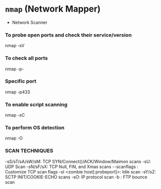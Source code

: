 # `nmap` (Network Mapper)

 - Network Scanner

### To probe open ports and check their service/version
nmap -sV <hostname>

### To check all ports
nmap -p- <hostname>

### Specific port
nmap -p433 <hostname>

### To enable script scanning
nmap -sC <hostname>

### To perform OS detection
nmap -O <hostname>


### SCAN TECHNIQUES
  -sS/sT/sA/sW/sM: TCP SYN/Connect()/ACK/Window/Maimon scans
  -sU: UDP Scan
  -sN/sF/sX: TCP Null, FIN, and Xmas scans
  --scanflags <flags>: Customize TCP scan flags
  -sI <zombie host[:probeport]>: Idle scan
  -sY/sZ: SCTP INIT/COOKIE-ECHO scans
  -sO: IP protocol scan
  -b <FTP relay host>: FTP bounce scan
